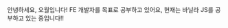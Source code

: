
안녕하세요, 오월입니다!
FE 개발자를 목표로 공부하고 있어요, 현재는 바닐라 JS를 공부하고 있는 중입니다!!

<!---
MayOwall/MayOwall is a ✨ special ✨ repository because its `README.md` (this file) appears on your GitHub profile.
You can click the Preview link to take a look at your changes.
--->
